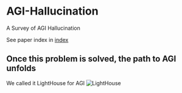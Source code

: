 # AGI-Hallucination
A Survey of AGI Hallucination

See paper index in [index](https://www.google.com)

## Once this problem is solved, the path to AGI unfolds
We called it LightHouse for AGI
![LightHouse](https://github.com/ZurichRain/MM-Hallucination/assets/44430770/0f837245-20f6-4c39-b57a-8bed63cd171c)
